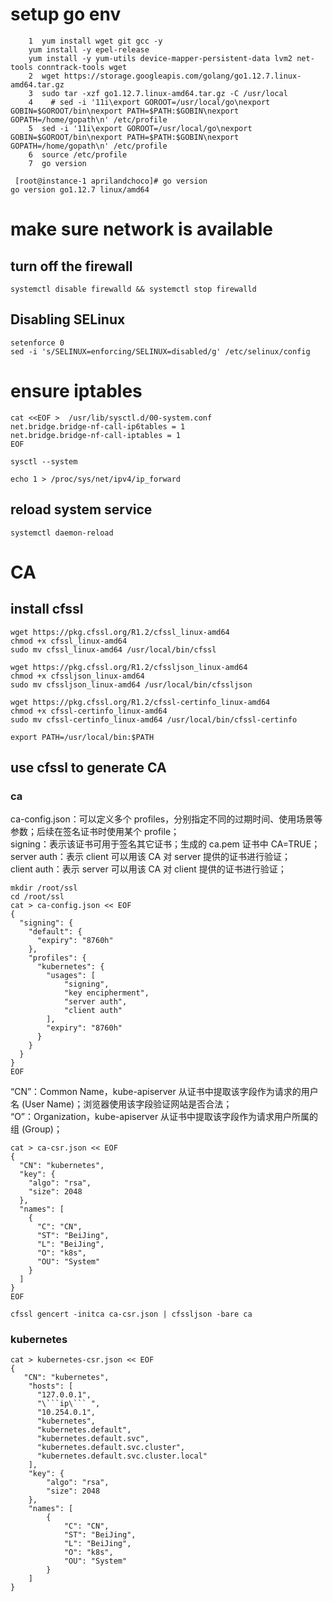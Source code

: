 # setup go env
```
    1  yum install wget git gcc -y
    yum install -y epel-release
    yum install -y yum-utils device-mapper-persistent-data lvm2 net-tools conntrack-tools wget
    2  wget https://storage.googleapis.com/golang/go1.12.7.linux-amd64.tar.gz
    3  sudo tar -xzf go1.12.7.linux-amd64.tar.gz -C /usr/local
    4    # sed -i '11i\export GOROOT=/usr/local/go\nexport GOBIN=$GOROOT/bin\nexport PATH=$PATH:$GOBIN\nexport GOPATH=/home/gopath\n' /etc/profile
    5  sed -i '11i\export GOROOT=/usr/local/go\nexport GOBIN=$GOROOT/bin\nexport PATH=$PATH:$GOBIN\nexport GOPATH=/home/gopath\n' /etc/profile
    6  source /etc/profile
    7  go version
    
 [root@instance-1 aprilandchoco]# go version
go version go1.12.7 linux/amd64
```

# make sure network is available

## turn off the firewall
```
systemctl disable firewalld && systemctl stop firewalld
```

## Disabling SELinux
```
setenforce 0
sed -i 's/SELINUX=enforcing/SELINUX=disabled/g' /etc/selinux/config
```

# ensure iptables 
```
cat <<EOF >  /usr/lib/sysctl.d/00-system.conf
net.bridge.bridge-nf-call-ip6tables = 1
net.bridge.bridge-nf-call-iptables = 1
EOF

sysctl --system

echo 1 > /proc/sys/net/ipv4/ip_forward
```

## reload system service
```
systemctl daemon-reload
```
# CA
## install cfssl 
```
wget https://pkg.cfssl.org/R1.2/cfssl_linux-amd64
chmod +x cfssl_linux-amd64
sudo mv cfssl_linux-amd64 /usr/local/bin/cfssl

wget https://pkg.cfssl.org/R1.2/cfssljson_linux-amd64
chmod +x cfssljson_linux-amd64
sudo mv cfssljson_linux-amd64 /usr/local/bin/cfssljson

wget https://pkg.cfssl.org/R1.2/cfssl-certinfo_linux-amd64
chmod +x cfssl-certinfo_linux-amd64
sudo mv cfssl-certinfo_linux-amd64 /usr/local/bin/cfssl-certinfo

export PATH=/usr/local/bin:$PATH
```

## use cfssl to generate CA
### ca
ca-config.json：可以定义多个 profiles，分别指定不同的过期时间、使用场景等参数；后续在签名证书时使用某个 profile；   
signing：表示该证书可用于签名其它证书；生成的 ca.pem 证书中 CA=TRUE；   
server auth：表示 client 可以用该 CA 对 server 提供的证书进行验证；   
client auth：表示 server 可以用该 CA 对 client 提供的证书进行验证；  

```
mkdir /root/ssl
cd /root/ssl
cat > ca-config.json << EOF
{
  "signing": {
    "default": {
      "expiry": "8760h"
    },
    "profiles": {
      "kubernetes": {
        "usages": [
            "signing",
            "key encipherment",
            "server auth",
            "client auth"
        ],
        "expiry": "8760h"
      }
    }
  }
}
EOF
```

“CN”：Common Name，kube-apiserver 从证书中提取该字段作为请求的用户名 (User Name)；浏览器使用该字段验证网站是否合法；   
“O”：Organization，kube-apiserver 从证书中提取该字段作为请求用户所属的组 (Group)；  
```
cat > ca-csr.json << EOF
{
  "CN": "kubernetes",
  "key": {
    "algo": "rsa",
    "size": 2048
  },
  "names": [
    {
      "C": "CN",
      "ST": "BeiJing",
      "L": "BeiJing",
      "O": "k8s",
      "OU": "System"
    }
  ]
}
EOF
```
```
cfssl gencert -initca ca-csr.json | cfssljson -bare ca
```

### kubernetes
```
cat > kubernetes-csr.json << EOF
{
   "CN": "kubernetes",
    "hosts": [
      "127.0.0.1",
      "\```ip\``` ",
      "10.254.0.1",
      "kubernetes",
      "kubernetes.default",
      "kubernetes.default.svc",
      "kubernetes.default.svc.cluster",
      "kubernetes.default.svc.cluster.local"
    ],
    "key": {
        "algo": "rsa",
        "size": 2048
    },
    "names": [
        {
            "C": "CN",
            "ST": "BeiJing",
            "L": "BeiJing",
            "O": "k8s",
            "OU": "System"
        }
    ]
}
```


